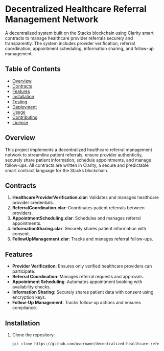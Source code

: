 # Decentralized Healthcare Referral Management Network

A decentralized system built on the Stacks blockchain using Clarity smart contracts to manage healthcare provider referrals securely and transparently. The system includes provider verification, referral coordination, appointment scheduling, information sharing, and follow-up management.

## Table of Contents
- [Overview](#overview)
- [Contracts](#contracts)
- [Features](#features)
- [Installation](#installation)
- [Testing](#testing)
- [Deployment](#deployment)
- [Usage](#usage)
- [Contributing](#contributing)
- [License](#license)

## Overview
This project implements a decentralized healthcare referral management network to streamline patient referrals, ensure provider authenticity, securely share patient information, schedule appointments, and manage follow-ups. All contracts are written in Clarity, a secure and predictable smart contract language for the Stacks blockchain.

## Contracts
1. **HealthcareProviderVerification.clar**: Validates and manages healthcare provider credentials.
2. **ReferralCoordination.clar**: Coordinates patient referrals between providers.
3. **AppointmentScheduling.clar**: Schedules and manages referral appointments.
4. **InformationSharing.clar**: Securely shares patient information with consent.
5. **FollowUpManagement.clar**: Tracks and manages referral follow-ups.

## Features
- **Provider Verification**: Ensures only verified healthcare providers can participate.
- **Referral Coordination**: Manages referral requests and approvals.
- **Appointment Scheduling**: Automates appointment booking with availability checks.
- **Information Sharing**: Securely shares patient data with consent using encryption keys.
- **Follow-Up Management**: Tracks follow-up actions and ensures compliance.

## Installation
1. Clone the repository:
   ```bash
   git clone https://github.com/username/decentralized-healthcare-referral.git
